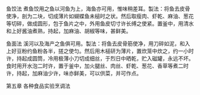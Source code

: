 鱼饺法
 煮鱼饺用之鱼以河鱼为上，海鱼亦可用，惟味稍差耳。製法：将鱼去皮骨使净，剖为二块，切成薄片如蝴蝶鱼未槌时之状。然后取瘦肉、虾乾、麻油、葱花等切碎，做成圆形，包于鱼片之中，外用鱼皮切寸许长缚之使紧。置釜中，用清水和上好酱油煮熟，持起，加麻油、胡椒等味，甚鲜美。

鱼面法
 溪河以及海产之鱼俱可用。製法：将鱼去皮骨筋使净，用刀碎如泥，和入上好豆粉约鱼粉各半，搓之使匀。然后用木槌研为薄片，置炊笼中炊之，约一小时许，持起成圆筒，冷用极薄小刀切成细丝，于烈日中晒乾，贮入磁罐，永远不坏。食时用开水泡二时许，置于釜中，加火腿丝、肉丝、虾乾、葱花、香草等煮二时许，持起，加麻油少许，味亦鲜美，可以供菜，并可作点。

第五章 各种食品实验烹调法